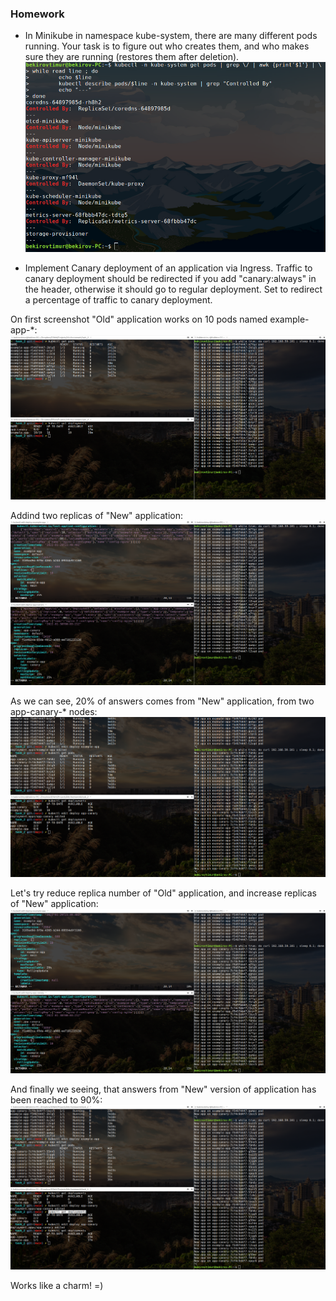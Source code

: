 ### Homework
* In Minikube in namespace kube-system, there are many different pods running. Your task is to figure out who creates them, and who makes sure they are running (restores them after deletion).
![alt tag](pods-controlled-by.png)


* Implement Canary deployment of an application via Ingress. Traffic to canary deployment should be redirected if you add "canary:always" in the header, otherwise it should go to regular deployment.
Set to redirect a percentage of traffic to canary deployment.


On first screenshot "Old" application works on 10 pods named example-app-*:
![alt tag](screenshots/canary_1.png)

Addind two replicas of "New" application:
![alt tag](screenshots/canary_2.png)

As we can see, 20% of answers comes from "New" application, from two app-canary-* nodes:
![alt tag](screenshots/canary_3.png)

Let's try reduce replica number of "Old" application, and increase replicas of "New" application:
![alt tag](screenshots/canary_4.png)

And finally we seeing, that answers from "New" version of application has been reached to 90%:
![alt tag](screenshots/canary_5.png)

Works like a charm! =)
